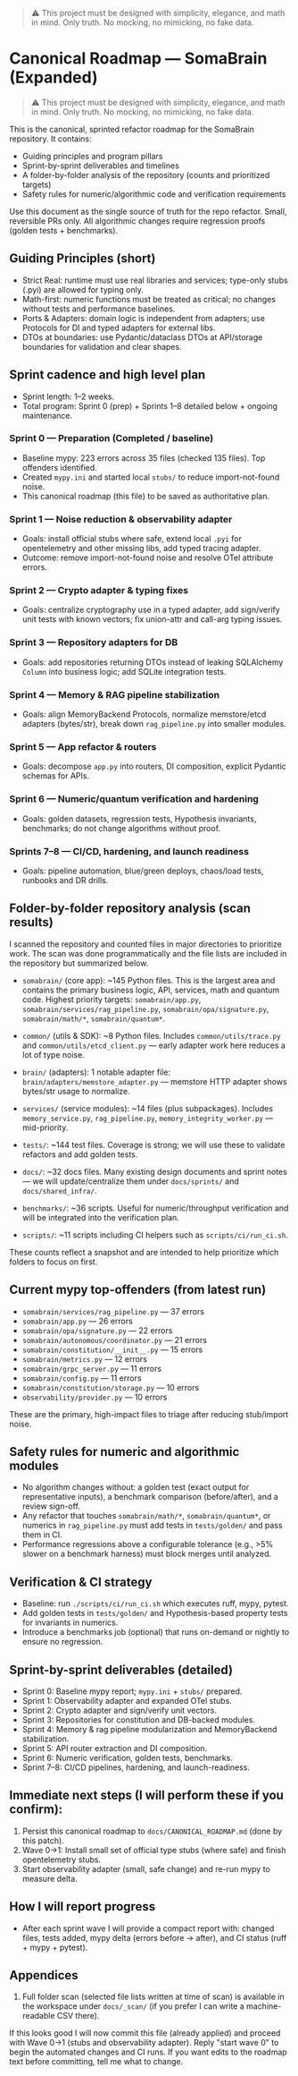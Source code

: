 > :warning: This project must be designed with simplicity, elegance, and math in mind. Only truth. No mocking, no mimicking, no fake data.

# Canonical Roadmap — SomaBrain (Expanded)

> :warning: This project must be designed with simplicity, elegance, and math in mind. Only truth. No mocking, no mimicking, no fake data.

This is the canonical, sprinted refactor roadmap for the SomaBrain repository. It contains:
- Guiding principles and program pillars
- Sprint-by-sprint deliverables and timelines
- A folder-by-folder analysis of the repository (counts and prioritized targets)
- Safety rules for numeric/algorithmic code and verification requirements

Use this document as the single source of truth for the repo refactor. Small, reversible PRs only. All algorithmic changes require regression proofs (golden tests + benchmarks).

## Guiding Principles (short)
- Strict Real: runtime must use real libraries and services; type-only stubs (.pyi) are allowed for typing only.
- Math-first: numeric functions must be treated as critical; no changes without tests and performance baselines.
- Ports & Adapters: domain logic is independent from adapters; use Protocols for DI and typed adapters for external libs.
- DTOs at boundaries: use Pydantic/dataclass DTOs at API/storage boundaries for validation and clear shapes.

## Sprint cadence and high level plan
- Sprint length: 1–2 weeks.
- Total program: Sprint 0 (prep) + Sprints 1–8 detailed below + ongoing maintenance.

### Sprint 0 — Preparation (Completed / baseline)
- Baseline mypy: 223 errors across 35 files (checked 135 files). Top offenders identified.
- Created `mypy.ini` and started local `stubs/` to reduce import-not-found noise.
- This canonical roadmap (this file) to be saved as authoritative plan.

### Sprint 1 — Noise reduction & observability adapter
- Goals: install official stubs where safe, extend local `.pyi` for opentelemetry and other missing libs, add typed tracing adapter.
- Outcome: remove import-not-found noise and resolve OTel attribute errors.

### Sprint 2 — Crypto adapter & typing fixes
- Goals: centralize cryptography use in a typed adapter, add sign/verify unit tests with known vectors; fix union-attr and call-arg typing issues.

### Sprint 3 — Repository adapters for DB
- Goals: add repositories returning DTOs instead of leaking SQLAlchemy `Column` into business logic; add SQLite integration tests.

### Sprint 4 — Memory & RAG pipeline stabilization
- Goals: align MemoryBackend Protocols, normalize memstore/etcd adapters (bytes/str), break down `rag_pipeline.py` into smaller modules.

### Sprint 5 — App refactor & routers
- Goals: decompose `app.py` into routers, DI composition, explicit Pydantic schemas for APIs.

### Sprint 6 — Numeric/quantum verification and hardening
- Goals: golden datasets, regression tests, Hypothesis invariants, benchmarks; do not change algorithms without proof.

### Sprints 7–8 — CI/CD, hardening, and launch readiness
- Goals: pipeline automation, blue/green deploys, chaos/load tests, runbooks and DR drills.

## Folder-by-folder repository analysis (scan results)

I scanned the repository and counted files in major directories to prioritize work. The scan was done programmatically and the file lists are included in the repository but summarized below.

- `somabrain/` (core app): ~145 Python files. This is the largest area and contains the primary business logic, API, services, math and quantum code. Highest priority targets: `somabrain/app.py`, `somabrain/services/rag_pipeline.py`, `somabrain/opa/signature.py`, `somabrain/math/*`, `somabrain/quantum*`.

- `common/` (utils & SDK): ~8 Python files. Includes `common/utils/trace.py` and `common/utils/etcd_client.py` — early adapter work here reduces a lot of type noise.

- `brain/` (adapters): 1 notable adapter file: `brain/adapters/memstore_adapter.py` — memstore HTTP adapter shows bytes/str usage to normalize.

- `services/` (service modules): ~14 files (plus subpackages). Includes `memory_service.py`, `rag_pipeline.py`, `memory_integrity_worker.py` — mid-priority.

- `tests/`: ~144 test files. Coverage is strong; we will use these to validate refactors and add golden tests.

- `docs/`: ~32 docs files. Many existing design documents and sprint notes — we will update/centralize them under `docs/sprints/` and `docs/shared_infra/`.

- `benchmarks/`: ~36 scripts. Useful for numeric/throughput verification and will be integrated into the verification plan.

- `scripts/`: ~11 scripts including CI helpers such as `scripts/ci/run_ci.sh`.

These counts reflect a snapshot and are intended to help prioritize which folders to focus on first.

## Current mypy top-offenders (from latest run)
- `somabrain/services/rag_pipeline.py` — 37 errors
- `somabrain/app.py` — 26 errors
- `somabrain/opa/signature.py` — 22 errors
- `somabrain/autonomous/coordinator.py` — 21 errors
- `somabrain/constitution/__init__.py` — 15 errors
- `somabrain/metrics.py` — 12 errors
- `somabrain/grpc_server.py` — 11 errors
- `somabrain/config.py` — 11 errors
- `somabrain/constitution/storage.py` — 10 errors
- `observability/provider.py` — 10 errors

These are the primary, high-impact files to triage after reducing stub/import noise.

## Safety rules for numeric and algorithmic modules
- No algorithm changes without: a golden test (exact output for representative inputs), a benchmark comparison (before/after), and a review sign-off.
- Any refactor that touches `somabrain/math/*`, `somabrain/quantum*`, or numerics in `rag_pipeline.py` must add tests in `tests/golden/` and pass them in CI.
- Performance regressions above a configurable tolerance (e.g., >5% slower on a benchmark harness) must block merges until analyzed.

## Verification & CI strategy
- Baseline: run `./scripts/ci/run_ci.sh` which executes ruff, mypy, pytest.
- Add golden tests in `tests/golden/` and Hypothesis-based property tests for invariants in numerics.
- Introduce a benchmarks job (optional) that runs on-demand or nightly to ensure no regression.

## Sprint-by-sprint deliverables (detailed)
- Sprint 0: Baseline mypy report; `mypy.ini` + `stubs/` prepared.
- Sprint 1: Observability adapter and expanded OTel stubs.
- Sprint 2: Crypto adapter and sign/verify unit vectors.
- Sprint 3: Repositories for constitution and DB-backed modules.
- Sprint 4: Memory & rag pipeline modularization and MemoryBackend stabilization.
- Sprint 5: API router extraction and DI composition.
- Sprint 6: Numeric verification, golden tests, benchmarks.
- Sprint 7–8: CI/CD pipelines, hardening, and launch-readiness.

## Immediate next steps (I will perform these if you confirm):
1. Persist this canonical roadmap to `docs/CANONICAL_ROADMAP.md` (done by this patch).
2. Wave 0→1: Install small set of official type stubs (where safe) and finish opentelemetry stubs.
3. Start observability adapter (small, safe change) and re-run mypy to measure delta.

## How I will report progress
- After each sprint wave I will provide a compact report with: changed files, tests added, mypy delta (errors before → after), and CI status (ruff + mypy + pytest).

## Appendices
1. Full folder scan (selected file lists written at time of scan) is available in the workspace under `docs/_scan/` (if you prefer I can write a machine-readable CSV there).

If this looks good I will now commit this file (already applied) and proceed with Wave 0→1 (stubs and observability adapter). Reply "start wave 0" to begin the automated changes and CI runs. If you want edits to the roadmap text before committing, tell me what to change.
